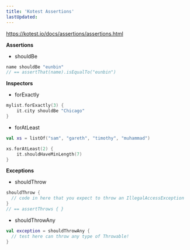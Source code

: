 ```yaml
---
title: 'Kotest Assertions'
lastUpdated: 
---
```


https://kotest.io/docs/assertions/assertions.html

**Assertions**

- shouldBe

```kotlin
name shouldBe "eunbin"
// == assertThat(name).isEqualTo("eunbin")
```

**Inspectors**

- forExactly

```kotlin
mylist.forExactly(3) {
    it.city shouldBe "Chicago"
}
```

- forAtLeast

```kotlin
val xs = listOf("sam", "gareth", "timothy", "muhammad")

xs.forAtLeast(2) {
    it.shouldHaveMinLength(7)
}
```

**Exceptions**

- shouldThrow

```kotlin
shouldThrow {
  // code in here that you expect to throw an IllegalAccessException
}
// == assertThrows { }
```

- shouldThrowAny
  
```kotlin
val exception = shouldThrowAny {
  // test here can throw any type of Throwable!
}
```
